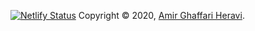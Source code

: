 [![Netlify Status](https://api.netlify.com/api/v1/badges/3632ea39-8080-4c99-9d3d-5531e3e62518/deploy-status)](https://app.netlify.com/sites/eamirgh/deploys)
Copyright © 2020, [Amir Ghaffari Heravi](https://amirghaffari.com/).
